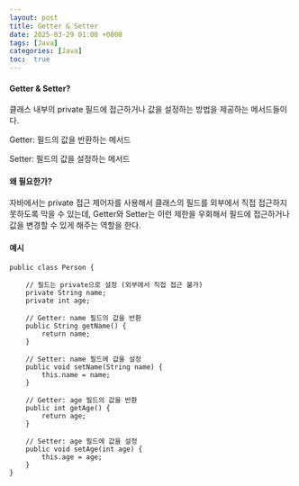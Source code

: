 ```yaml
---
layout: post
title: Getter & Setter
date: 2025-03-29 01:00 +0800
tags: [Java]
categories: [Java]
toc:  true
---
```


#### Getter & Setter?

클래스 내부의 private 필드에 접근하거나 값을 설정하는 방법을 제공하는 메서드들이다.

<!--more-->
Getter: 필드의 값을 반환하는 메서드

Setter: 필드의 값을 설정하는 메서드


#### 왜 필요한가?
자바에서는 private 접근 제어자를 사용해서 클래스의 필드를 외부에서 직접 접근하지 못하도록 막을 수 있는데, Getter와 Setter는 이런 제한을 우회해서 필드에 접근하거나 값을 변경할 수 있게 해주는 역할을 한다.


#### 예시
```
public class Person {

    // 필드는 private으로 설정 (외부에서 직접 접근 불가)
    private String name;
    private int age;

    // Getter: name 필드의 값을 반환
    public String getName() {
        return name;
    }

    // Setter: name 필드에 값을 설정
    public void setName(String name) {
        this.name = name;
    }

    // Getter: age 필드의 값을 반환
    public int getAge() {
        return age;
    }

    // Setter: age 필드에 값을 설정
    public void setAge(int age) {
        this.age = age;
    }
}
```
